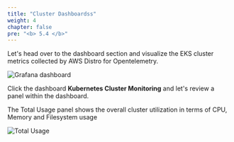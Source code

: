 ```yaml
---
title: "Cluster Dashboardss"
weight: 4
chapter: false
pre: "<b> 5.4 </b>"
---
```


Let's head over to the dashboard section and visualize the EKS cluster metrics collected by AWS Distro for Opentelemetry.

![Grafana dashboard](/EKS-Workshop-4/images/0007/0005.png?featherlight=false&width=90pc)

Click the dashboard **Kubernetes Cluster Monitoring** and let's review a panel within the dashboard.

The Total Usage panel shows the overall cluster utilization in terms of CPU, Memory and Filesystem usage

![Total Usage](/EKS-Workshop-4/images/0007/0006.png?featherlight=false&width=90pc)